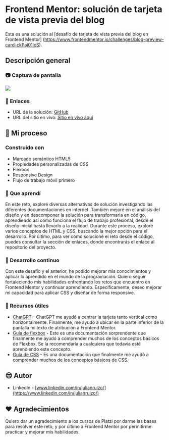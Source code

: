 # Frontend Mentor: solución de tarjeta de vista previa del blog

Esta es una solución al [desafío de tarjeta de vista previa del blog en Frontend Mentor] (https://www.frontendmentor.io/challenges/blog-preview-card-ckPaj01IcS).

## Descripción general

### 📷 Captura de pantalla

![](https://res.cloudinary.com/dghxyobwk/image/upload/v1712688814/Frontend-Mentor-Blog-Preview-Card.png)

### 🔗 Enlaces

- URL de la solución: [GitHub](https://github.com/Rully74/FM-Blog-preview-card)
- URL del sitio en vivo: [Sitio en vivo aquí](https://rully74.github.io/FM-Blog-preview-card/)

## 🔮 Mi proceso

### Construido con

- Marcado semántico HTML5
- Propiedades personalizadas de CSS
- Flexbox
- Responsive Design
- Flujo de trabajo móvil primero

### 🚀 Que aprendí

En este reto, exploré diversas alternativas de solución investigando las diferentes documentaciones en internet. También mejoré en el análisis del diseño y en descomponer la solución para transformarla en código, aprendiendo así cómo funciona el flujo de trabajo profesional, desde el diseño inicial hasta llevarlo a la realidad. Durante este proceso, exploré varios conceptos de HTML y CSS, buscando la mejor opción para el desarrollo. Por último, para ver cómo solucioné el reto desde el código, puedes consultar la sección de enlaces, donde encontrarás el enlace al repositorio del proyecto.

### 🎯 Desarrollo continuo

Con este desafío y el anterior, he podido mejorar mis conocimientos y aplicar lo aprendido en el mundo de la programación. Quiero seguir fortaleciendo mis habilidades enfrentando los retos que encuentro en Frontend Mentor y continuar aprendiendo. Específicamente, deseo mejorar mi capacidad para aplicar CSS y diseñar de forma responsive.

### 👀 Recursos útiles 

- [ChatGPT](https://chat.openai.com/) - ChatGPT me ayudó a centrar la tarjeta tanto vertical como horizontalmente. Finalmente, me ayudó a ubicar en la parte inferior de la pantalla mi texto de atribución a Frontend Mentor.
- [Guía de flexbox](https://css-tricks.com/snippets/css/a-guide-to-flexbox/) - Este es una documentación sorprendente que finalmente me ayudó a comprender muchos de los conceptos básicos de Flexbox. Se la recomendaría a cualquiera que todavía esté aprendiendo este concepto.
- [Guía de CSS](https://cssreference.io/) - Es una documentación que finalmente me ayudó a comprender muchos de los conceptos básicos de CSS.

## 😎 Autor

- LinkedIn - [www.linkedin.com/in/julianruizo/](https://www.linkedin.com/in/julianruizo/)

## ❤️ Agradecimientos 

Quiero dar un agradecimiento a los cursos de Platzi por darme las bases para resolver este reto, y por último a Frontend Mentor por permitirme practicar y mejorar mis habilidades.